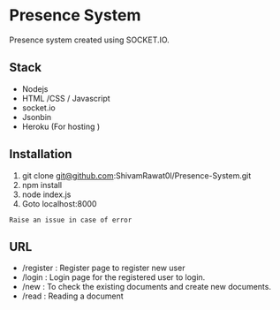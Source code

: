# Presence System

Presence system created using SOCKET.IO. 


## Stack

 - Nodejs
 - HTML /CSS / Javascript
 - socket.io 
 - Jsonbin
 - Heroku (For hosting )

## Installation

 1. git clone git@github.com:ShivamRawat0l/Presence-System.git
 2. npm install 
 3. node index.js 
 4. Goto localhost:8000 
 
`Raise an issue in case of error`

## URL

 - /register : Register page to register new user
 - /login : Login page for the registered user to login. 
 - /new  : To check the existing documents and create new documents.
 - /read : Reading a document 





